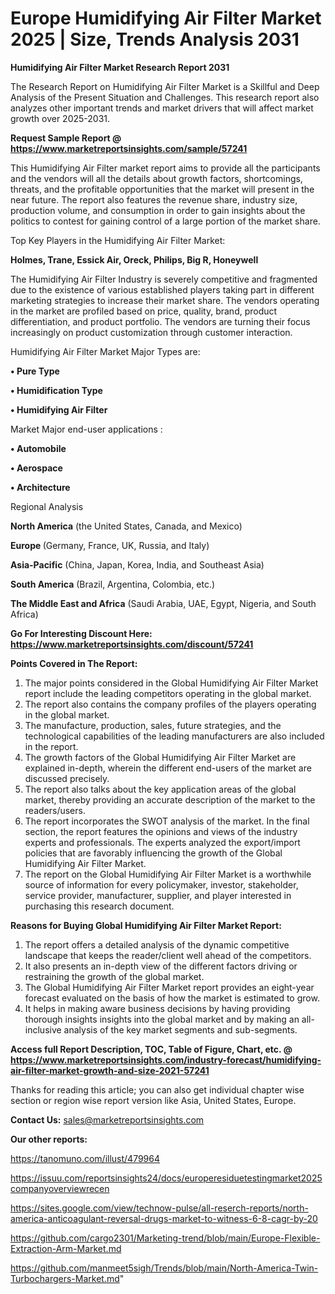 # Europe Humidifying Air Filter Market 2025 | Size, Trends Analysis 2031

<strong>Humidifying Air Filter Market Research Report 2031</strong>

The Research Report on Humidifying Air Filter Market is a Skillful and Deep Analysis of the Present Situation and Challenges. This research report also analyzes other important trends and market drivers that will affect market growth over 2025-2031.

<strong>Request Sample Report @ <a href=https://www.marketreportsinsights.com/sample/57241>https://www.marketreportsinsights.com/sample/57241</a></strong>

This Humidifying Air Filter market report aims to provide all the participants and the vendors will all the details about growth factors, shortcomings, threats, and the profitable opportunities that the market will present in the near future. The report also features the revenue share, industry size, production volume, and consumption in order to gain insights about the politics to contest for gaining control of a large portion of the market share.

Top Key Players in the Humidifying Air Filter Market:

<strong>Holmes, Trane, Essick Air, Oreck, Philips, Big R, Honeywell</strong>

The Humidifying Air Filter Industry is severely competitive and fragmented due to the existence of various established players taking part in different marketing strategies to increase their market share. The vendors operating in the market are profiled based on price, quality, brand, product differentiation, and product portfolio. The vendors are turning their focus increasingly on product customization through customer interaction.

Humidifying Air Filter Market Major Types are:

<strong>• Pure Type

• Humidification Type

• Humidifying Air Filter</strong>

Market Major end-user applications :

<strong>• Automobile

• Aerospace

• Architecture</strong>

Regional Analysis

</u><strong><b>North America</b></strong> (the United States, Canada, and Mexico)

<strong><b>Europe </b></strong>(Germany, France, UK, Russia, and Italy)

<strong><b>Asia-Pacific</b></strong> (China, Japan, Korea, India, and Southeast Asia)

<strong><b>South America</b></strong> (Brazil, Argentina, Colombia, etc.)

<strong><b>The Middle East and Africa</b></strong> (Saudi Arabia, UAE, Egypt, Nigeria, and South Africa)

<strong>Go For Interesting Discount Here: <a href=https://www.marketreportsinsights.com/discount/57241>https://www.marketreportsinsights.com/discount/57241</a></strong>

<strong>Points Covered in The Report:</strong>
<ol>
  <li>The major points considered in the Global Humidifying Air Filter Market report include the leading competitors operating in the global market.</li>
  <li>The report also contains the company profiles of the players operating in the global market.</li>
  <li>The manufacture, production, sales, future strategies, and the technological capabilities of the leading manufacturers are also included in the report.</li>
  <li>The growth factors of the Global Humidifying Air Filter Market are explained in-depth, wherein the different end-users of the market are discussed precisely.</li>
  <li>The report also talks about the key application areas of the global market, thereby providing an accurate description of the market to the readers/users.</li>
  <li>The report incorporates the SWOT analysis of the market. In the final section, the report features the opinions and views of the industry experts and professionals. The experts analyzed the export/import policies that are favorably influencing the growth of the Global Humidifying Air Filter Market.</li>
  <li>The report on the Global Humidifying Air Filter Market is a worthwhile source of information for every policymaker, investor, stakeholder, service provider, manufacturer, supplier, and player interested in purchasing this research document.</li>
</ol>
<strong>Reasons for Buying Global Humidifying Air Filter Market Report:</strong>

<ol>
  <li>The report offers a detailed analysis of the dynamic competitive landscape that keeps the reader/client well ahead of the competitors.</li>
  <li>It also presents an in-depth view of the different factors driving or restraining the growth of the global market.</li>
  <li>The Global Humidifying Air Filter Market report provides an eight-year forecast evaluated on the basis of how the market is estimated to grow.</li>
  <li>It helps in making aware business decisions by having providing thorough insights insights into the global market and by making an all-inclusive analysis of the key market segments and sub-segments.</li>
</ol>
<strong>Access full Report Description, TOC, Table of Figure, Chart, etc. @ <a href=https://www.marketreportsinsights.com/industry-forecast/humidifying-air-filter-market-growth-and-size-2021-57241>https://www.marketreportsinsights.com/industry-forecast/humidifying-air-filter-market-growth-and-size-2021-57241</a></strong>


Thanks for reading this article; you can also get individual chapter wise section or region wise report version like Asia, United States, Europe.

<strong>Contact Us:</strong>
sales@marketreportsinsights.com

<strong>Our other reports:</strong>

<a href=https://tanomuno.com/illust/479964>https://tanomuno.com/illust/479964</a>

<a href=https://issuu.com/reportsinsights24/docs/europeresiduetestingmarket2025companyoverviewrecen>https://issuu.com/reportsinsights24/docs/europeresiduetestingmarket2025companyoverviewrecen</a>

<a href=https://sites.google.com/view/technow-pulse/all-reserch-reports/north-america-anticoagulant-reversal-drugs-market-to-witness-6-8-cagr-by-20>https://sites.google.com/view/technow-pulse/all-reserch-reports/north-america-anticoagulant-reversal-drugs-market-to-witness-6-8-cagr-by-20</a>

<a href=https://github.com/cargo2301/Marketing-trend/blob/main/Europe-Flexible-Extraction-Arm-Market.md>https://github.com/cargo2301/Marketing-trend/blob/main/Europe-Flexible-Extraction-Arm-Market.md</a>

<a href=https://github.com/manmeet5sigh/Trends/blob/main/North-America-Twin-Turbochargers-Market.md>https://github.com/manmeet5sigh/Trends/blob/main/North-America-Twin-Turbochargers-Market.md</a>"
